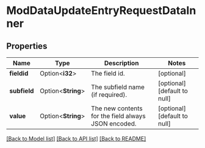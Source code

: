 # ModDataUpdateEntryRequestDataInner

## Properties

Name | Type | Description | Notes
------------ | ------------- | ------------- | -------------
**fieldid** | Option<**i32**> | The field id. | [optional]
**subfield** | Option<**String**> | The subfield name (if required). | [optional][default to null]
**value** | Option<**String**> | The new contents for the field always JSON encoded. | [optional][default to null]

[[Back to Model list]](../README.md#documentation-for-models) [[Back to API list]](../README.md#documentation-for-api-endpoints) [[Back to README]](../README.md)


